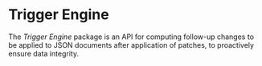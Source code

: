 # Trigger Engine

The _Trigger Engine_ package is an API for computing follow-up changes to be applied to JSON documents after application of patches, to proactively ensure data integrity.
